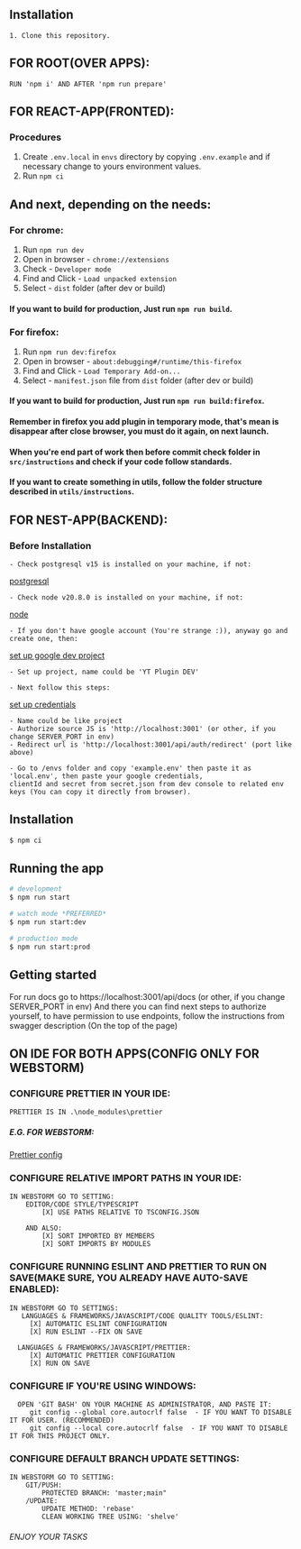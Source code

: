 ## Installation <a name="installation"></a>
    1. Clone this repository.

## FOR ROOT(OVER APPS):
    RUN 'npm i' AND AFTER 'npm run prepare'

## FOR REACT-APP(FRONTED):

### Procedures <a name="procedures"></a>

1. Create `.env.local` in `envs` directory by copying `.env.example` and if necessary change to yours environment
   values.
2. Run `npm ci`

## And next, depending on the needs:

### For chrome:

1. Run `npm run dev`
2. Open in browser - `chrome://extensions`
3. Check - `Developer mode`
4. Find and Click - `Load unpacked extension`
5. Select - `dist` folder (after dev or build)

#### If you want to build for production, Just run `npm run build`.

### For firefox:

1. Run `npm run dev:firefox`
2. Open in browser - `about:debugging#/runtime/this-firefox`
3. Find and Click - `Load Temporary Add-on...`
4. Select - `manifest.json` file from `dist` folder (after dev or build)

#### If you want to build for production, Just run `npm run build:firefox`.

#### Remember in firefox you add plugin in temporary mode, that's mean is disappear after close browser, you must do it again, on next launch.

#### When you're end part of work then before commit check folder in `src/instructions` and check if your code follow standards.

#### If you want to create something in utils, follow the folder structure described in `utils/instructions`.

## FOR NEST-APP(BACKEND):

### Before Installation

    - Check postgresql v15 is installed on your machine, if not: 

[postgresql](https://www.postgresql.org/download/)

    - Check node v20.8.0 is installed on your machine, if not:

[node](https://nodejs.org/en/download)

    - If you don't have google account (You're strange :)), anyway go and create one, then:

[set up google dev project](https://console.cloud.google.com/apis/credentials?hl=pl)

    - Set up project, name could be 'YT Plugin DEV'

    - Next follow this steps:

[set up credentials](https://developers.google.com/identity/protocols/oauth2/web-server?hl=pl#creatingcred)

    - Name could be like project
    - Authorize source JS is 'http://localhost:3001' (or other, if you change SERVER_PORT in env)
    - Redirect url is 'http://localhost:3001/api/auth/redirect' (port like above)

    - Go to /envs folder and copy 'example.env' then paste it as 'local.env', then paste your google credentials,
    clientId and secret from secret.json from dev console to related env keys (You can copy it directly from browser).

## Installation

```bash
$ npm ci
```

## Running the app

```bash
# development
$ npm run start

# watch mode *PREFERRED*
$ npm run start:dev

# production mode
$ npm run start:prod
```

## Getting started

For run docs go to https://localhost:3001/api/docs (or other, if you change SERVER_PORT in env)
And there you can find next steps to authorize yourself, to have permission to use endpoints,
follow the instructions from swagger description (On the top of the page)

## ON IDE FOR BOTH APPS(CONFIG ONLY FOR WEBSTORM)

### CONFIGURE PRETTIER IN YOUR IDE:

    PRETTIER IS IN .\node_modules\prettier

##### E.G. FOR WEBSTORM:

[Prettier config](https://blog.jetbrains.com/webstorm/2020/07/webstorm-2020-2/)

### CONFIGURE RELATIVE IMPORT PATHS IN YOUR IDE:

    IN WEBSTORM GO TO SETTING:
        EDITOR/CODE STYLE/TYPESCRIPT
            [X] USE PATHS RELATIVE TO TSCONFIG.JSON
         
        AND ALSO:
            [X] SORT IMPORTED BY MEMBERS
            [X] SORT IMPORTS BY MODULES 

### CONFIGURE RUNNING ESLINT AND PRETTIER TO RUN ON SAVE(MAKE SURE, YOU ALREADY HAVE AUTO-SAVE ENABLED):

    IN WEBSTORM GO TO SETTINGS:
       LANGUAGES & FRAMEWORKS/JAVASCRIPT/CODE QUALITY TOOLS/ESLINT:
         [X] AUTOMATIC ESLINT CONFIGURATION
         [X] RUN ESLINT --FIX ON SAVE 

      LANGUAGES & FRAMEWORKS/JAVASCRIPT/PRETTIER:
         [X] AUTOMATIC PRETTIER CONFIGURATION
         [X] RUN ON SAVE

### CONFIGURE IF YOU'RE USING WINDOWS:
      OPEN 'GIT BASH' ON YOUR MACHINE AS ADMINISTRATOR, AND PASTE IT:
         git config --global core.autocrlf false  - IF YOU WANT TO DISABLE IT FOR USER. (RECOMMENDED)
         git config --local core.autocrlf false  - IF YOU WANT TO DISABLE IT FOR THIS PROJECT ONLY.

### CONFIGURE DEFAULT BRANCH UPDATE SETTINGS:

    IN WEBSTORM GO TO SETTING:
        GIT/PUSH:
            PROTECTED BRANCH: 'master;main"
        /UPDATE:
            UPDATE METHOD: 'rebase'
            CLEAN WORKING TREE USING: 'shelve'

###### ENJOY YOUR TASKS